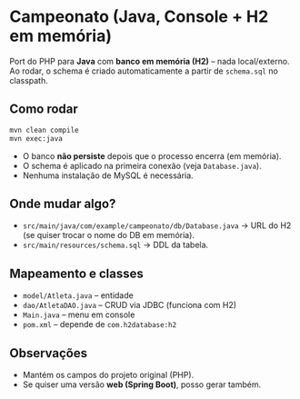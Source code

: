 
# Campeonato (Java, Console + H2 em memória)

Port do PHP para **Java** com **banco em memória (H2)** – nada local/externo. Ao rodar, o schema é criado automaticamente a partir de `schema.sql` no classpath.

## Como rodar

```bash
mvn clean compile
mvn exec:java
```

- O banco **não persiste** depois que o processo encerra (em memória).
- O schema é aplicado na primeira conexão (veja `Database.java`).
- Nenhuma instalação de MySQL é necessária.

## Onde mudar algo?

- `src/main/java/com/example/campeonato/db/Database.java` → URL do H2 (se quiser trocar o nome do DB em memória).
- `src/main/resources/schema.sql` → DDL da tabela.

## Mapeamento e classes

- `model/Atleta.java` – entidade
- `dao/AtletaDAO.java` – CRUD via JDBC (funciona com H2)
- `Main.java` – menu em console
- `pom.xml` – depende de `com.h2database:h2`

## Observações
- Mantém os campos do projeto original (PHP).
- Se quiser uma versão **web (Spring Boot)**, posso gerar também.
